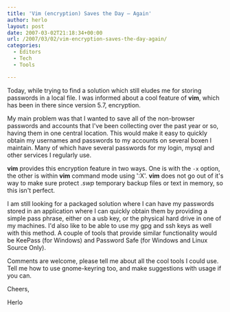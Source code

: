 ```yaml
---
title: 'Vim (encryption) Saves the Day – Again'
author: herlo
layout: post
date: 2007-03-02T21:18:34+00:00
url: /2007/03/02/vim-encryption-saves-the-day-again/
categories:
  - Editors
  - Tech
  - Tools

---
```

Today, while trying to find a solution which still eludes me for storing passwords in a local file. I was informed about a cool feature of **vim**, which has been in there since version 5.7, encryption. 

My main problem was that I wanted to save all of the non-browser passwords and accounts that I've been collecting over the past year or so, having them in one central location. This would make it easy to quickly obtain my usernames and passwords to my accounts on several boxen I maintain. Many of which have several passwords for my login, mysql and other services I regularly use.

**vim** provides this encryption feature in two ways. One is with the `-x` option, the other is within **vim** command mode using ':X'. **vim** does not go out of it's way to make sure protect _.swp_ temporary backup files or text in memory, so this isn't perfect. 

I am still looking for a packaged solution where I can have my passwords stored in an application where I can quickly obtain them by providing a simple pass phrase, either on a usb key, or the physical hard drive in one of my machines. I'd also like to be able to use my gpg and ssh keys as well with this method. A couple of tools that provide similar functionality would be KeePass (for Windows) and Password Safe (for Windows and Linux Source Only). 

Comments are welcome, please tell me about all the cool tools I could use. Tell me how to use gnome-keyring too, and make suggestions with usage if you can.

Cheers,

Herlo